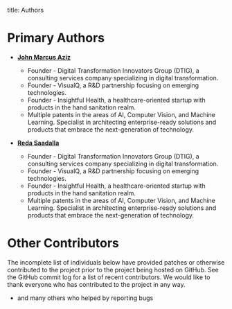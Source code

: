 title: Authors

Primary Authors
===============

* __[John Marcus Aziz](https://github.com/john-abdelsayed)__

    - Founder - Digital Transformation Innovators Group (DTIG), a consulting services company specializing in digital transformation.
    - Founder - VisualQ, a R&D partnership focusing on emerging technologies.
    - Founder - Insightful Health, a healthcare-oriented startup with products in the hand sanitation realm.
    - Multiple patents in the areas of AI, Computer Vision, and Machine Learning.
Specialist in architecting enterprise-ready solutions and products that embrace the next-generation of technology.

* __[Reda Saadalla](https://github.com/redasaadalla)__

    - Founder - Digital Transformation Innovators Group (DTIG), a consulting services company specializing in digital transformation.
    - Founder - VisualQ, a R&D partnership focusing on emerging technologies.
    - Founder - Insightful Health, a healthcare-oriented startup with products in the hand sanitation realm.
    - Multiple patents in the areas of AI, Computer Vision, and Machine Learning.
Specialist in architecting enterprise-ready solutions and products that embrace the next-generation of technology.

Other Contributors
==================

The incomplete list of individuals below have provided patches or otherwise
contributed to the project prior to the project being hosted on GitHub. See the
GitHub commit log for a list of recent contributors. We would like to thank
everyone who has contributed to the project in any way.


* and many others who helped by reporting bugs
